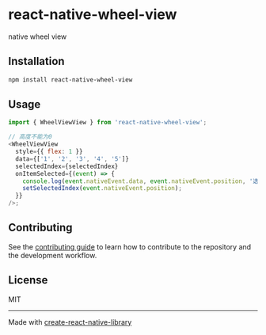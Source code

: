 # react-native-wheel-view

native wheel view

## Installation

```sh
npm install react-native-wheel-view
```

## Usage

```js
import { WheelViewView } from 'react-native-wheel-view';

// 高度不能为0
<WheelViewView
  style={{ flex: 1 }}
  data={['1', '2', '3', '4', '5']}
  selectedIndex={selectedIndex}
  onItemSelected={(event) => {
    console.log(event.nativeEvent.data, event.nativeEvent.position, '选中的');
    setSelectedIndex(event.nativeEvent.position);
  }}
/>;
```

## Contributing

See the [contributing guide](CONTRIBUTING.md) to learn how to contribute to the repository and the development workflow.

## License

MIT

---

Made with [create-react-native-library](https://github.com/callstack/react-native-builder-bob)
